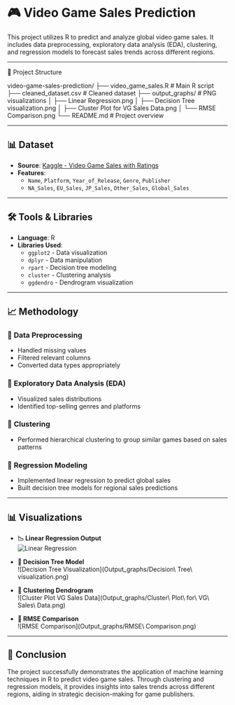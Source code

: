 # 🎮 Video Game Sales Prediction

This project utilizes R to predict and analyze global video game sales. It includes data preprocessing, exploratory data analysis (EDA), clustering, and regression models to forecast sales trends across different regions.

---

📁 Project Structure

video-game-sales-prediction/
├── video_game_sales.R           # Main R script
├── cleaned_dataset.csv          # Cleaned dataset
├── output_graphs/               # PNG visualizations
│   ├── Linear Regression.png
│   ├── Decision Tree visualization.png
│   ├── Cluster Plot for VG Sales Data.png
│   └── RMSE Comparison.png
└── README.md                    # Project overview


---

## 📊 **Dataset**

- **Source**: [Kaggle - Video Game Sales with Ratings](https://www.kaggle.com/datasets/gregorut/videogamesales)
- **Features**:
  - `Name`, `Platform`, `Year_of_Release`, `Genre`, `Publisher`
  - `NA_Sales`, `EU_Sales`, `JP_Sales`, `Other_Sales`, `Global_Sales`

---

## 🛠 **Tools & Libraries**

- **Language**: R
- **Libraries Used**:
  - `ggplot2` - Data visualization
  - `dplyr` - Data manipulation
  - `rpart` - Decision tree modeling
  - `cluster` - Clustering analysis
  - `ggdendro` - Dendrogram visualization

---

## 📈 **Methodology**

### 🔹 **Data Preprocessing**
- Handled missing values
- Filtered relevant columns
- Converted data types appropriately

### 🔹 **Exploratory Data Analysis (EDA)**
- Visualized sales distributions
- Identified top-selling genres and platforms

### 🔹 **Clustering**
- Performed hierarchical clustering to group similar games based on sales patterns

### 🔹 **Regression Modeling**
- Implemented linear regression to predict global sales
- Built decision tree models for regional sales predictions

---

## 📊 **Visualizations**

- **📉 Linear Regression Output**  
  ![Linear Regression](Output_graphs/Linear\Regression.png)

- **🌲 Decision Tree Model**  
  ![Decision Tree Visualization](Output_graphs/Decision\ Tree\ visualization.png)

- **🔗 Clustering Dendrogram**  
  ![Cluster Plot VG Sales Data](Output_graphs/Cluster\ Plot\ for\ VG\ Sales\ Data.png)

- **📏 RMSE Comparison**  
  ![RMSE Comparison](Output_graphs/RMSE\ Comparison.png)

---

## 📌 **Conclusion**

The project successfully demonstrates the application of machine learning techniques in R to predict video game sales. Through clustering and regression models, it provides insights into sales trends across different regions, aiding in strategic decision-making for game publishers.
